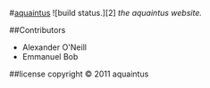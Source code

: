 #[aquaintus][1] ![build status.][2]
*the aquaintus website.*

##Contributors
* Alexander O'Neill
* Emmanuel Bob

##license
copyright &copy; 2011 aquaintus

[1]: aquaintus.com    "aquaintus"

